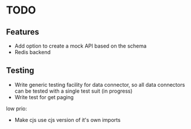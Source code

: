 TODO
====

Features
--------
- Add option to create a mock API based on the schema
- Redis backend

Testing
-------
- Write generic testing facility for data connector, so all data connectors can be tested with a single test suit (in progress)
- Write test for get paging


low prio:
- Make cjs use cjs version of it's own imports
